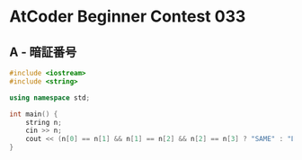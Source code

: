 # AtCoder Beginner Contest 033
## A - 暗証番号
```cpp
#include <iostream>
#include <string>

using namespace std;

int main() {
    string n;
    cin >> n;
    cout << (n[0] == n[1] && n[1] == n[2] && n[2] == n[3] ? "SAME" : "DIFFERENT") << endl;
}
```
